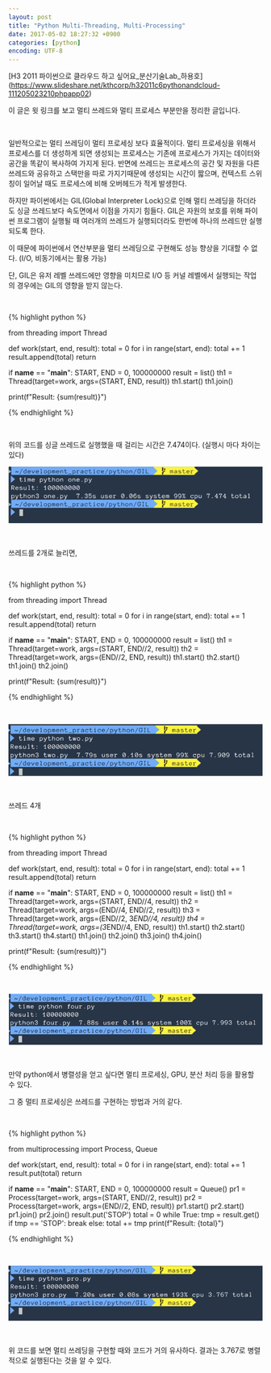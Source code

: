 ```yaml
---
layout: post
title: "Python Multi-Threading, Multi-Processing"
date: 2017-05-02 18:27:32 +0900
categories: [python]
encoding: UTF-8
---
```



[H3 2011 파이썬으로 클라우드 하고 싶어요_분산기술Lab_하용호]
(https://www.slideshare.net/kthcorp/h32011c6pythonandcloud-111205023210phpapp02) 

이 글은 윗 링크를 보고 멀티 쓰레드와 멀티 프로세스 부분만을 정리한 글입니다.

<br/>

일반적으로는 멀티 쓰레딩이 멀티 프로세싱 보다 효율적이다. 멀티 프로세싱을 위해서 프로세스를 더 생성하게 되면 
생성되는 프로세스는 기존에 프로세스가 가지는 데이터와 공간을 똑같이 복사하여 가지게 된다. 
반면에 쓰레드는 프로세스의 공간 및 자원을 다른 쓰레드와 공유하고 스택만을 따로 가지기때문에 생성되는 시간이 짧으며, 컨텍스트 스위칭이 일어날 때도 
프로세스에 비해 오버헤드가 적게 발생한다. 

하지만 파이썬에서는 GIL(Global Interpreter Lock)으로 인해 멀티 쓰레딩을 하더라도 싱글 쓰레드보다 속도면에서 이점을 가지기 힘들다.
GIL은 자원의 보호를 위해 파이썬 프로그램이 실행될 때 여러개의 쓰레드가 실행되더라도 한번에 하나의 쓰레드만 실행되도록 한다.  

이 때문에 파이썬에서 연산부분을 멀티 쓰레딩으로 구현해도 성능 향상을 기대할 수 없다. 
(I/O, 비동기에서는 활용 가능)

단, GIL은 유저 레벨 쓰레드에만 영향을 미치므로 I/O 등 커널 레벨에서 실행되는 작업의 경우에는 GIL의 영향을 받지 않는다.

<br/>



{% highlight python %}

from threading import Thread

def work(start, end, result):
    total = 0
    for i in range(start, end):
        total += 1
    result.append(total)
    return


if __name__ == "__main__":
    START, END = 0, 100000000
    result = list()
    th1 = Thread(target=work, args=(START, END, result))
    th1.start()
    th1.join()

print(f"Result: {sum(result)}")


{% endhighlight %}

<br/>

위의 코드를 싱글 쓰레드로 실행했을 때 걸리는 시간은 7.474이다. (실행시 마다 차이는 있다)

![branch Image](https://raw.githubusercontent.com/sanghak-lee/sanghak-lee.github.io/master/static/img/_posts/one.png)

<br/>

쓰레드를 2개로 늘리면,


<br/>


{% highlight python %}

from threading import Thread

def work(start, end, result):
    total = 0
    for i in range(start, end):
        total += 1
    result.append(total)
    return


if __name__ == "__main__":
    START, END = 0, 100000000
    result = list()
    th1 = Thread(target=work, args=(START, END//2, result))
    th2 = Thread(target=work, args=(END//2, END, result))
    th1.start()
    th2.start()
    th1.join()
    th2.join()

print(f"Result: {sum(result)}")


{% endhighlight %}

<br/>


![branch Image](https://raw.githubusercontent.com/sanghak-lee/sanghak-lee.github.io/master/static/img/_posts/two.png)

<br/>

쓰레드 4개

<br/>


{% highlight python %}

from threading import Thread

def work(start, end, result):
    total = 0
    for i in range(start, end):
        total += 1
    result.append(total)
    return


if __name__ == "__main__":
    START, END = 0, 100000000
    result = list()
    th1 = Thread(target=work, args=(START, END//4, result))
    th2 = Thread(target=work, args=(END//4, END//2, result))
    th3 = Thread(target=work, args=(END//2, 3*END//4, result))
    th4 = Thread(target=work, args=(3*END//4, END, result))
    th1.start()
    th2.start()
    th3.start()
    th4.start()
    th1.join()
    th2.join()
    th3.join()
    th4.join()

print(f"Result: {sum(result)}")


{% endhighlight %}

<br/>

![branch Image](https://raw.githubusercontent.com/sanghak-lee/sanghak-lee.github.io/master/static/img/_posts/four.png)

<br/>


만약 python에서 병렬성을 얻고 싶다면 멀티 프로세싱, GPU, 분산 처리 등을 활용할 수 있다.

그 중 멀티 프로세싱은 쓰레드를 구현하는 방법과 거의 같다.  

<br/>


{% highlight python %}

from multiprocessing import Process, Queue

def work(start, end, result):
    total = 0
    for i in range(start, end):
        total += 1
    result.put(total)
    return

if __name__ == "__main__":
    START, END = 0, 100000000
    result = Queue()
    pr1 = Process(target=work, args=(START, END//2, result))
    pr2 = Process(target=work, args=(END//2, END, result))
    pr1.start()
    pr2.start()
    pr1.join()
    pr2.join()
    result.put('STOP')
    total = 0
    while True:
        tmp = result.get()
        if tmp == 'STOP':
            break
        else:
            total += tmp
    print(f"Result: {total}")


{% endhighlight %}

<br/>

![branch Image](https://raw.githubusercontent.com/sanghak-lee/sanghak-lee.github.io/master/static/img/_posts/pro.png)

<br/>

위 코드를 보면 멀티 쓰레딩을 구현할 때와 코드가 거의 유사하다. 결과는 3.767로 병렬적으로 실행된다는 것을 알 수 있다.

<br/>
<br/>


